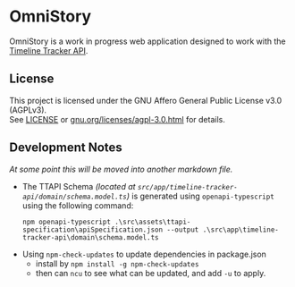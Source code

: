 # OmniStory

OmniStory is a work in progress web application designed to work with
the [Timeline Tracker API](https://github.com/kirypto/TimelineTracker).

## License

This project is licensed under the GNU Affero General Public License v3.0 (AGPLv3).  
See [LICENSE](./LICENSE.txt) or [gnu.org/licenses/agpl-3.0.html](https://www.gnu.org/licenses/agpl-3.0.html) for details.

## Development Notes

_At some point this will be moved into another markdown file._

- The TTAPI Schema _(located at `src/app/timeline-tracker-api/domain/schema.model.ts`)_ is generated using
  `openapi-typescript` using the following command:
  ```
  npm openapi-typescript .\src\assets\ttapi-specification\apiSpecification.json --output .\src\app\timeline-tracker-api\domain\schema.model.ts
  ```
- Using `npm-check-updates` to update dependencies in package.json
  - install by `npm install -g npm-check-updates`
  - then can `ncu` to see what can be updated, and add `-u` to apply.

